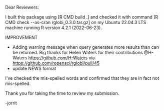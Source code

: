 Dear Reviewers:

I built this package using [R CMD build .] and checked it with command [R CMD check --as-cran rglobi_0.3.0.tar.gz] on my Ubuntu 22.04.3 LTS machine running R version 4.2.1 (2022-06-23). 

IMPROVEMENT
* Adding warning message when query generates more results than can be returned. Big thanks for Helen Waters for their contributions @H-Waters https://github.com/H-Waters via https://github.com/ropensci/rglobi/pull/45
* update NEWS format

I've checked the mis-spelled words and confirmed that they are in fact not mis-spelled. 

Thank you for taking the time to review my submission.

-jorrit
